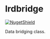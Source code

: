 # lrdbridge

[![NugetShield]][NugetPackage]

[NugetPackage]: https://www.nuget.org/packages/lrdbridge
[NugetShield]: https://img.shields.io/nuget/v/lrdbridge

Data bridging class.
